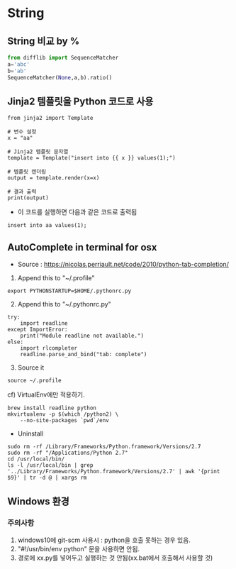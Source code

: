 # String
## String 비교 by %



```python
from difflib import SequenceMatcher
a='abc'
b='ab'
SequenceMatcher(None,a,b).ratio()

```
## Jinja2 템플릿을 Python 코드로 사용
```
from jinja2 import Template

# 변수 설정
x = "aa"

# Jinja2 템플릿 문자열
template = Template("insert into {{ x }} values(1);")

# 템플릿 렌더링
output = template.render(x=x)

# 결과 출력
print(output)
```
* 이 코드를 실행하면 다음과 같은 코드로 출력됨
```
insert into aa values(1);
```

## AutoComplete in terminal for osx
* Source : https://nicolas.perriault.net/code/2010/python-tab-completion/
1. Append this to  "~/.profile"
```
export PYTHONSTARTUP=$HOME/.pythonrc.py
```
2. Append this to "~/.pythonrc.py"
```
try:
    import readline
except ImportError:
    print("Module readline not available.")
else:
    import rlcompleter
    readline.parse_and_bind("tab: complete")
```
3. Source it
```
source ~/.profile
```

cf) VirtualEnv에만 적용하기.
```
brew install readline python
mkvirtualenv -p $(which /python2) \
    --no-site-packages `pwd`/env
```

* Uninstall
```
sudo rm -rf /Library/Frameworks/Python.framework/Versions/2.7
sudo rm -rf "/Applications/Python 2.7"
cd /usr/local/bin/
ls -l /usr/local/bin | grep '../Library/Frameworks/Python.framework/Versions/2.7' | awk '{print $9}' | tr -d @ | xargs rm
```


## Windows 환경
### 주의사항
1. windows10에 git-scm 사용시 : python을 호출 못하는 경우 있음.
2. "#!/usr/bin/env python" 문을 사용하면 안됨.
3. 경로에 xx.py를 넣어두고 실행하는 것 안됨(xx.bat에서 호출해서 사용할 것)
